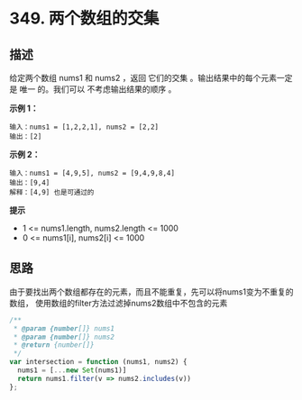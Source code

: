 # 349. 两个数组的交集

## 描述

给定两个数组 nums1 和 nums2 ，返回 它们的交集 。输出结果中的每个元素一定是 唯一 的。我们可以 不考虑输出结果的顺序 。

**示例 1：**

```
输入：nums1 = [1,2,2,1], nums2 = [2,2]
输出：[2]
```

**示例 2：**

```
输入：nums1 = [4,9,5], nums2 = [9,4,9,8,4]
输出：[9,4]
解释：[4,9] 也是可通过的
```

**提示**

- 1 <= nums1.length, nums2.length <= 1000
- 0 <= nums1[i], nums2[i] <= 1000

## 思路

由于要找出两个数组都存在的元素，而且不能重复，先可以将nums1变为不重复的数组，
使用数组的filter方法过滤掉nums2数组中不包含的元素

```javascript
/**
 * @param {number[]} nums1
 * @param {number[]} nums2
 * @return {number[]}
 */
var intersection = function (nums1, nums2) {
  nums1 = [...new Set(nums1)]
  return nums1.filter(v => nums2.includes(v))
};
```